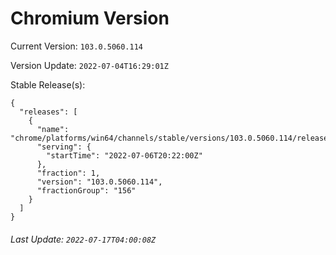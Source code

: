 # Chromium Version

Current Version: `103.0.5060.114`

Version Update: `2022-07-04T16:29:01Z`

Stable Release(s):
```
{
  "releases": [
    {
      "name": "chrome/platforms/win64/channels/stable/versions/103.0.5060.114/releases/1657138920",
      "serving": {
        "startTime": "2022-07-06T20:22:00Z"
      },
      "fraction": 1,
      "version": "103.0.5060.114",
      "fractionGroup": "156"
    }
  ]
}
```

###### Last Update: `2022-07-17T04:00:08Z`

